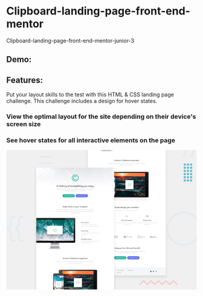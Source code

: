 # Clipboard-landing-page-front-end-mentor

Clipboard-landing-page-front-end-mentor-junior-3

## Demo:

## Features:

Put your layout skills to the test with this HTML & CSS landing page challenge. This challenge includes a design for hover states.

### View the optimal layout for the site depending on their device's screen size
### See hover states for all interactive elements on the page

![Getting Started](./design/desktop-preview.jpg)

